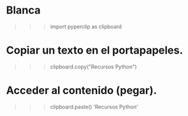 # Blanca
>>> import pyperclip as clipboard

# Copiar un texto en el portapapeles.
>>> clipboard.copy("Recursos Python")

# Acceder al contenido (pegar).
>>> clipboard.paste()
'Recursos Python'

